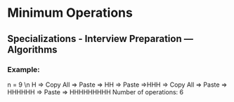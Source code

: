 # Minimum Operations
## Specializations - Interview Preparation ― Algorithms
### Example:
n = 9 \n
H => Copy All => Paste => HH => Paste =>HHH => Copy All => Paste => HHHHHH => Paste => HHHHHHHHH
Number of operations: 6